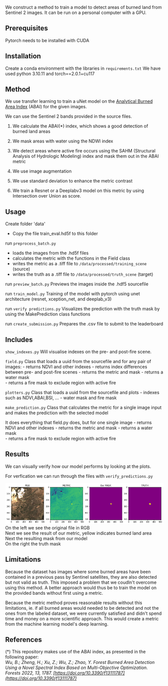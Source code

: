 
We construct a method to train a model to detect areas of burned land from Sentinel 2 images. 
It can be run on a personal computer with a GPU. 

## Prerequisites

Pytorch needs to be installed with CUDA

## Installation
Create a conda environment with the libraries in `requirements.txt`
We have used python 3.10.11 and torch==2.0.1+cu117 


## Method

We use transfer learning to train a uNet model on the [Analytical Burned Area Index](#citation)
 (ABAI) for the given images. 

We can use the Sentinel 2 bands provided in the source files.

1. We calculate the ABAI(*) index, which shows a good detection of burned land areas 
2. We mask areas with water using the NDWI index 
3. We detect areas where active fire occurs using the SAHM (Structural Analysis of Hydrologic Modeling) index and mask them out in the ABAI metric

4. We use image augmentation 
5. We use standard deviation to enhance the metric contrast

6. We train a Resnet or a Deeplabv3 model on this metric by using Intersection over Union as score.


## Usage

Create folder 'data'
 - Copy the file train_eval.hd5f to this folder

run `preprocess_batch.py` 

 - loads the images from the .hd5f files 
 - calculates the metric with the functions in the Field class 
 - writes the metric as a .tiff file to `/data/processed/training_scene` (source)
 - writes the truth as a .tiff file to `/data/processed/truth_scene` (target)

run `preview_batch.py`
Previews the images inside the .hdf5 sourcefile

run `train_model.py`
Training of the model with pytorch using unet architecture (resnet, xception_net, and deeplab_v3)

run `verify predictions.py`
Visualizes the prediction with the truth mask by using the MakePrediction class functions

run `create_submission.py`
Prepares the .csv file to submit to the leaderboard

## Includes

`show_indexes.py`
Will visualise indexes on the pre- and post-fire scene.

`field.py`
Class that loads a uuid from the sourcefile and for any pair of images:
    - returns NDVI and other indexes
    - returns index differences between pre- and post-fire scenes
    - returns the metric and mask 
    - returns a water mask         
    - returns a fire mask to exclude region with active fire 

`plotters.py` 
Class that loads a uuid from the sourcefile and plots 
    - indexes such as NDVI,ABAI,BSI, ...
    - water mask and fire mask

`make_prediction.py`
Class that calculates the metric for a single image input and makes the prediction with the selected model

It does everything that field.py does, but for one single image
    - returns NDVI and other indexes
    - returns the metric and mask 
    - returns a water mask         
    - returns a fire mask to exclude region with active fire 
    


## Results

We can visually verify how our model performs by looking at the plots.

For verfication we can run through the files with `verify_predictions.py`

![verification fold 2 nr 47](./assets/verification_2_47.png)
On the left we see the original file in RGB<br>
Next we see the result of our metric, yellow indicates burned land area<br>
Next the resulting mask from our model<br>
On the right the truth mask<br>

## Limitations

Because the dataset has images where some burned areas have been contained in a previous pass by Sentinel satellites, they are also detected but not valid as truth. This imposed a problem that we coudln't overcome using this method.
A better approach would thus be to train the model on the provided bands without first using a metric.

Because the metric method proves reasonable results without this limitations, ie. if all burned areas would needed to be detected and not the ones from the labeled dataset, we were currently satisfied and didn't spend time and money on a more scientific approach. This would create a metric from the machine learning model's deep learning.

<a name="references"></a>

## References

(*) This repository makes use of the ABAI index, as presented in the following paper:<br>
 *Wu, B.; Zheng, H.; Xu, Z.; Wu, Z.; Zhao, Y. Forest Burned Area Detection Using a Novel Spectral Index Based on Multi-Objective Optimization. Forests 2022, 13, 1787. [https://doi.org/10.3390/f13111787](https://doi.org/10.3390/f13111787)*
